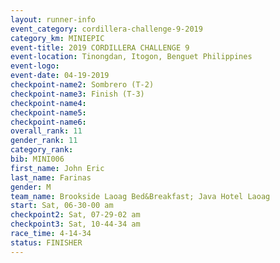 ```yaml
---
layout: runner-info 
event_category: cordillera-challenge-9-2019 
category_km: MINIEPIC 
event-title: 2019 CORDILLERA CHALLENGE 9 
event-location: Tinongdan, Itogon, Benguet Philippines 
event-logo: 
event-date: 04-19-2019 
checkpoint-name2: Sombrero (T-2) 
checkpoint-name3: Finish (T-3) 
checkpoint-name4: 
checkpoint-name5: 
checkpoint-name6: 
overall_rank: 11
gender_rank: 11
category_rank: 
bib: MINI006
first_name: John Eric
last_name: Farinas
gender: M
team_name: Brookside Laoag Bed&Breakfast; Java Hotel Laoag
start: Sat, 06-30-00 am
checkpoint2: Sat, 07-29-02 am
checkpoint3: Sat, 10-44-34 am
race_time: 4-14-34
status: FINISHER
---
```

